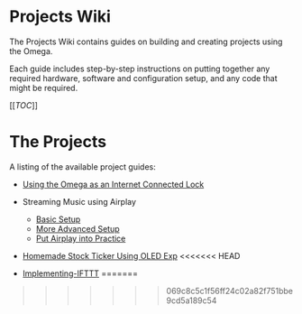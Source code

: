 # Projects Wiki

The Projects Wiki contains guides on building and creating projects using the Omega. 

Each guide includes step-by-step instructions on putting together any required hardware, software and configuration setup, and any code that might be required.

[[_TOC_]]



[//]: # (The Projects)

# The Projects

A listing of the available project guides:

* [Using the Omega as an Internet Connected Lock](./Using-Omega-As-Remote-Lock)
* Streaming Music using Airplay
  * [Basic Setup](./How-To-Stream-music-Using-Airplay/1.Installing-ShairportSync)
  * [More Advanced Setup](./How-To-Stream-music-Using-Airplay/2.Advanced-Settings)
  * [Put Airplay into Practice](./How-To-Stream-music-Using-Airplay/3.Put-Airplay-into-Practice)

* [Homemade Stock Ticker Using OLED Exp](./Homemade_Stock_Ticker)
<<<<<<< HEAD
* [Implementing-IFTTT](./Implementing-IFTTT)
=======

>>>>>>> 069c8c5c1f56ff24c02a82f751bbe9cd5a189c54
